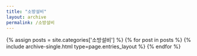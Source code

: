 ```yaml
---
title: "소방설비"
layout: archive
permalink: /소방설비
---
```



{% assign posts = site.categories['소방설비'] %}
{% for post in posts %} {% include archive-single.html type=page.entries_layout %} {% endfor %}


